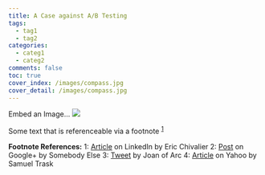 ```yaml
---
title: A Case against A/B Testing
tags:
  - tag1
  - tag2
categories:
  - categ1
  - categ2
comments: false
toc: true
cover_index: /images/compass.jpg
cover_detail: /images/compass.jpg
---
```


Embed an Image...
![](/images/compass_wide@1200w.jpg)

Some text that is referenceable via a footnote <sup>[1](#myfootnote1)</sup>



**Footnote References:**
<a name="myfootnote1">1</a>: [Article](https://www.linkedin.com/pulse/complicated-complex-knowing-difference-important-will-allen) on LinkedIn by Eric Chivalier 
<a name="myfootnote2">2</a>: [Post](https://www.linkedin.com/pulse/complicated-complex-knowing-difference-important-will-allen) on Google+ by Somebody Else
<a name="myfootnote3">3</a>: [Tweet](https://www.linkedin.com/pulse/complicated-complex-knowing-difference-important-will-allen) by Joan of Arc
<a name="myfootnote4">4</a>: [Article](https://www.linkedin.com/pulse/complicated-complex-knowing-difference-important-will-allen) on Yahoo by Samuel Trask
